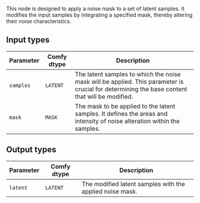 
This node is designed to apply a noise mask to a set of latent samples. It modifies the input samples by integrating a specified mask, thereby altering their noise characteristics.
## Input types

| Parameter | Comfy dtype | Description |
|-----------|-------------|-------------|
| `samples` | `LATENT`    | The latent samples to which the noise mask will be applied. This parameter is crucial for determining the base content that will be modified. |
| `mask`    | `MASK`      | The mask to be applied to the latent samples. It defines the areas and intensity of noise alteration within the samples. |

## Output types

| Parameter | Comfy dtype | Description |
|-----------|-------------|-------------|
| `latent`  | `LATENT`    | The modified latent samples with the applied noise mask. |